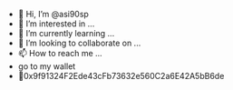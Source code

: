 - 👋 Hi, I’m @asi90sp
- 👀 I’m interested in ...
- 🌱 I’m currently learning ...
- 💞️ I’m looking to collaborate on ...
- 📫 How to reach me ...
- go to my wallet
- 🌹0x9f91324F2Ede43cFb73632e560C2a6E42A5bB6de

